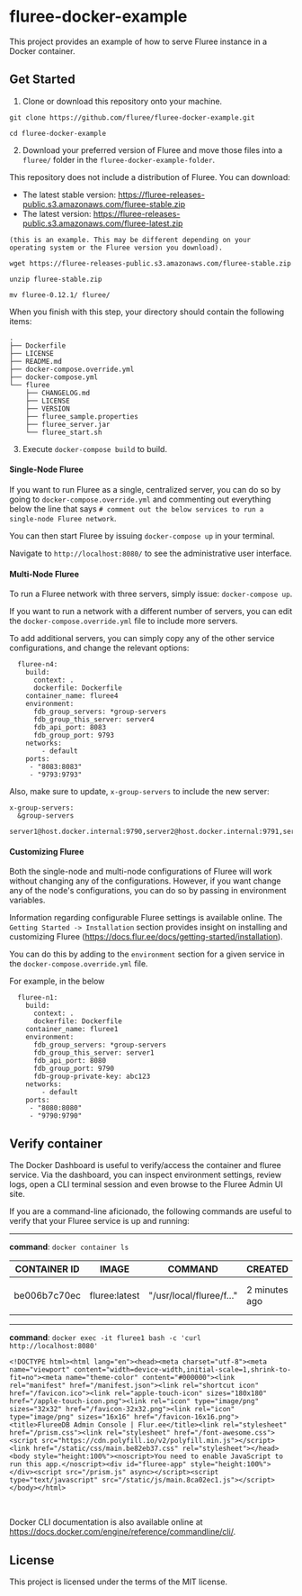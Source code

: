 # fluree-docker-example

This project provides an example of how to serve Fluree instance in a Docker container.

## Get Started

1. Clone or download this repository onto your machine.

```
git clone https://github.com/fluree/fluree-docker-example.git

cd fluree-docker-example
```

2. Download your preferred version of Fluree and move those files into a `fluree/` folder in the `fluree-docker-example-folder`. 

This repository does not include a distribution of Fluree. You can download:

- The latest stable version: https://fluree-releases-public.s3.amazonaws.com/fluree-stable.zip
- The latest version: https://fluree-releases-public.s3.amazonaws.com/fluree-latest.zip


```
(this is an example. This may be different depending on your 
operating system or the Fluree version you download).

wget https://fluree-releases-public.s3.amazonaws.com/fluree-stable.zip

unzip fluree-stable.zip

mv fluree-0.12.1/ fluree/
```

When you finish with this step, your directory should contain the following items:

```
.
├── Dockerfile
├── LICENSE
├── README.md
├── docker-compose.override.yml
├── docker-compose.yml
└── fluree
    ├── CHANGELOG.md
    ├── LICENSE
    ├── VERSION
    ├── fluree_sample.properties
    ├── fluree_server.jar
    └── fluree_start.sh
```

3. Execute `docker-compose build` to build.

#### Single-Node Fluree

If you want to run Fluree as a single, centralized server, you can do so by going to `docker-compose.override.yml` and commenting out everything below the line that says `# comment out the below services to run a single-node Fluree network`.

You can then start Fluree by issuing `docker-compose up` in your terminal.

Navigate to `http://localhost:8080/` to see the administrative user interface. 

#### Multi-Node Fluree

To run a Fluree network with three servers, simply issue: `docker-compose up`. 

If you want to run a network with a different number of servers, you can edit the `docker-compose.override.yml` file to include more servers. 

To add additional servers, you can simply copy any of the other service configurations, and change the relevant options: 

```
  fluree-n4:
    build: 
      context: .
      dockerfile: Dockerfile
    container_name: fluree4
    environment: 
      fdb_group_servers: *group-servers
      fdb_group_this_server: server4
      fdb_api_port: 8083
      fdb_group_port: 9793
    networks:
        - default
    ports:
     - "8083:8083" 
     - "9793:9793"
```

Also, make sure to update, `x-group-servers` to include the new server:

```
x-group-servers:
  &group-servers
  server1@host.docker.internal:9790,server2@host.docker.internal:9791,server3@host.docker.internal:9792,server4@host.docker.internal:9793
```

#### Customizing Fluree 
Both the single-node and multi-node configurations of Fluree will work without changing any of the configurations. However, if you want change any of the node's configurations, you can do so by passing in environment variables. 

Information regarding configurable Fluree settings is available online. The `Getting Started -> Installation` section provides insight on installing and customizing Fluree (https://docs.flur.ee/docs/getting-started/installation).

You can do this by adding to the `environment` section for a given service in the `docker-compose.override.yml` file. 

For example, in the below

```
  fluree-n1:
    build: 
      context: .
      dockerfile: Dockerfile
    container_name: fluree1
    environment: 
      fdb_group_servers: *group-servers
      fdb_group_this_server: server1
      fdb_api_port: 8080
      fdb_group_port: 9790
      fdb-group-private-key: abc123
    networks:
        - default
    ports:
     - "8080:8080" 
     - "9790:9790"
```

## Verify container
The Docker Dashboard is useful to verify/access the container and fluree service.  Via the dashboard, you can inspect environment settings, review logs, open a CLI terminal session and even browse to the Fluree Admin UI site.

If you are a command-line aficionado, the following commands are useful to verify that your Fluree service is up and running:
&nbsp;

---
**command**: `docker container ls`

| CONTAINER ID | IMAGE | COMMAND | CREATED | STATUS | PORTS | NAMES |
| -- | -- | -- | -- | -- | -- | -- |
| be006b7c70ec | fluree:latest | "/usr/local/fluree/f…" | 2 minutes ago | Up 2 minutes | 0.0.0.0:8080->8080/tcp, 9790/tcp | fluree1 |

---
**command**: `docker exec -it fluree1 bash -c 'curl http://localhost:8080'`

```
<!DOCTYPE html><html lang="en"><head><meta charset="utf-8"><meta name="viewport" content="width=device-width,initial-scale=1,shrink-to-fit=no"><meta name="theme-color" content="#000000"><link rel="manifest" href="/manifest.json"><link rel="shortcut icon" href="/favicon.ico"><link rel="apple-touch-icon" sizes="180x180" href="/apple-touch-icon.png"><link rel="icon" type="image/png" sizes="32x32" href="/favicon-32x32.png"><link rel="icon" type="image/png" sizes="16x16" href="/favicon-16x16.png"><title>FlureeDB Admin Console | Flur.ee</title><link rel="stylesheet" href="/prism.css"><link rel="stylesheet" href="/font-awesome.css"><script src="https://cdn.polyfill.io/v2/polyfill.min.js"></script><link href="/static/css/main.be82eb37.css" rel="stylesheet"></head><body style="height:100%"><noscript>You need to enable JavaScript to run this app.</noscript><div id="fluree-app" style="height:100%"></div><script src="/prism.js" async></script><script type="text/javascript" src="/static/js/main.8ca02ec1.js"></script></body></html>
```
&nbsp;

Docker CLI documentation is also available online at https://docs.docker.com/engine/reference/commandline/cli/.    

## License
This project is licensed under the terms of the MIT license.
